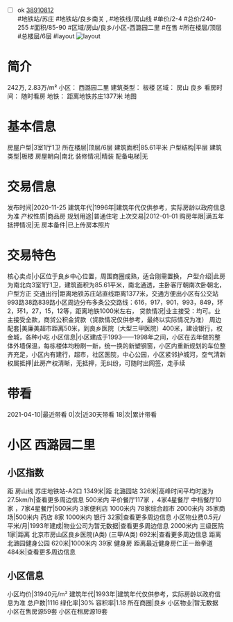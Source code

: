 - [ ] ok [38910812](https://bj.5i5j.com/ershoufang/38910812.html)  
 #地铁站/苏庄 #地铁站/良乡南关 ,  #地铁线/房山线
#单价/2-4 #总价/240-255 #面积/85-90   #区域/房山/良乡/小区-西潞园二里 #在售 #所在楼层/顶层 #总楼层/6层 #layout 
![layout](http://image16.5i5j.com/erp/house/3891/38910812/huxing/db3901e9cfe211dcac4b8d6aa1b54da8.jpg_P5.jpg) 
# 简介 
 242万,  2.83万/m² 
小区： 西潞园二里
建筑类型： 板楼
区域： 房山 良乡
看房时间： 随时看房
地铁： 距离地铁苏庄1377米 地图
# 基本信息 
 房屋户型|3室1厅1卫
所在楼层|顶层/6层
建筑面积|85.61平米
户型结构|平层
建筑类型|板楼
房屋朝向|南北
装修情况|精装
配备电梯|无
# 交易信息 
 发布时间|2020-11-25
建筑年代|1996年|建筑年代仅供参考，实际房龄以政府信息为准
产权性质|商品房
规划用途|普通住宅
上次交易|2012-01-01
购房年限|满五年
抵押情况|无
房本备件|已上传房本照片
# 交易特色 
 核心卖点|小区位于良乡中心位置，周围商圈成熟，适合刚需置换，
户型介绍|此房为南北向3室1厅1卫，建筑面积为85.61平米，南北通透，主卧客厅朝南次卧朝北，户型方正
交通出行|距离地铁苏庄站直线距离1377米，交通方便出小区有公交站993路38路839路小区周边分布多条公交路线：616，917，901，993，849，环2，环1，27，15，12等，距离地铁1000米左右，
贷款情况|业主接受：均可。业主接受全款，商贷公积金贷款（贷款情况仅供参考，最终以实际情况为准）
周边配套|美廉美超市距离50米，到良乡医院（大型三甲医院）400米，建设银行，权金城，各种小吃
小区信息|小区建成于1993——1998年之间，小区在去年做的整体外墙保温，每栋楼体均粉刷一新，统一换的新塑钢窗，小区内重新规划的车位整齐充足，小区内有建行，超市，社区医院，中心公园，小区紧邻护城河，空气清新
权属抵押|此房产权清晰，无抵押，无纠纷，可随时出网签，走手续
# 带看 
 2021-04-10|最近带看	 0|次|近30天带看	 18|次|累计带看
# 小区 西潞园二里
## 小区指数 
 距 房山线 苏庄地铁站-A2口 1349米|距 北潞园站 326米|高峰时间平均时速为27.5km/h|查看更多周边信息
500米内 平价餐厅117家 ，4家4星餐厅
中档餐厅10家 ，7家4星餐厅|500米内 3家便利店
1000米内 78家综合超市
2000米内 35家商场|500米内 药店 8家
1000米内 银行 32家|查看更多周边信息
小区物业费0.5元/平米/月|1993年建成|物业公司为暂无数据|查看更多周边信息
2000米内 三级医院 1家|距离 北京市房山区良乡医院(A类) (三甲/A类) 692米|查看更多周边信息
距离 北潞园健身公园 620米|1000米内 39家 健身房
距离最近健身房仁正一跆拳道 484米|查看更多周边信息
## 小区信息 
 小区均价|31940元/m²
建筑年代|1993年|建筑年代仅供参考，实际房龄以政府信息为准
总户数|1116
绿化率|30%
容积率|1.18
所在商圈|良乡
小区物业|暂无数据
小区在售房源59套
小区在租房源19套
